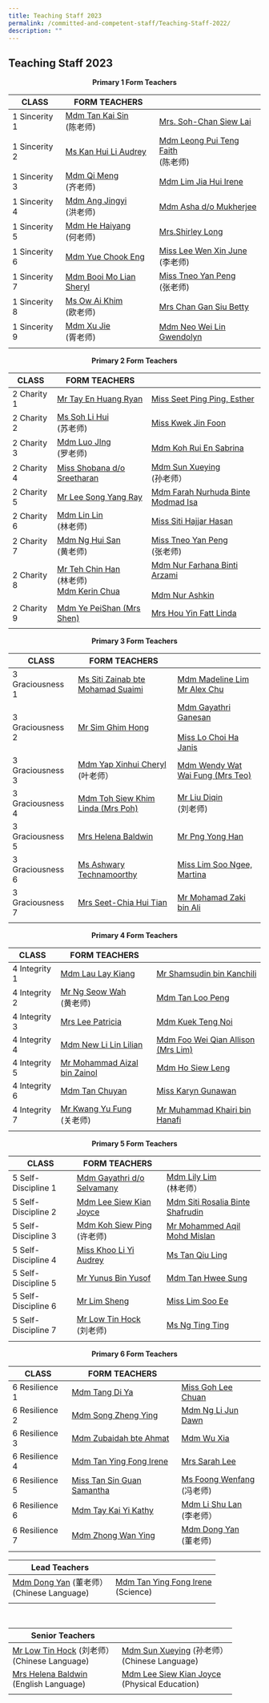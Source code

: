 ```yaml
---
title: Teaching Staff 2023
permalink: /committed-and-competent-staff/Teaching-Staff-2022/
description: ""
---
```


## Teaching Staff 2023

**<center>Primary 1 Form Teachers</center>**

| CLASS  | FORM TEACHERS ||
| -------- | -------- | -------- |
 | 1 Sincerity 1 | <a href="mailto:tan_kai_sin@moe.edu.sg">Mdm Tan Kai Sin </a><br>(陈老师)| <a href="mailto:soh-chan_siew_lai@moe.edu.sg">Mrs. Soh-Chan Siew Lai |
| 1 Sincerity 2 | <a href="mailto:kan_hui_li_audrey@moe.edu.sg"> Ms Kan Hui Li Audrey | <a href="mailto:faith_leong_pui_teng@moe.edu.sg">Mdm Leong Pui Teng Faith </a><br>(陈老师)|
| 1 Sincerity 3 | <a href="mailto:qi_meng@moe.edu.sg">Mdm Qi Meng </a><br>(齐老师)| <a href="mailto:lim_jia_hui@moe.edu.sg">Mdm Lim Jia Hui Irene |
| 1 Sincerity 4 | <a href="mailto:ang_jingyi@moe.edu.sg">Mdm Ang Jingyi </a><br>(洪老师)| <a href="mailto:asha_mukherjee_dula@moe.edu.sg">Mdm Asha d/o Mukherjee |
| 1 Sincerity 5 | <a href="mailto:he_haiyang@moe.edu.sg">Mdm He Haiyang </a><br>(何老师)| <a href="mailto:shirley_loo_bee_leng@moe.edu.sg">Mrs.Shirley Long|
| 1 Sincerity 6 | <a href="mailto:yue_chook_eng@moe.edu.sg">Mdm Yue Chook Eng | <a href="mailto:lee_wen_xin_june@moe.edu.sg">Miss Lee Wen Xin June </a><br>(李老师)|
| 1 Sincerity 7 | <a href="mailto:booi_mo_lian@moe.edu.sg">Mdm Booi Mo Lian Sheryl | <a href="mailto:tneo_yan_peng@moe.edu.sg">Miss Tneo Yan Peng </a><br>(张老师) |
| 1 Sincerity 8 | <a href="mailto:ow_ai_khim@moe.edu.sg">Ms Ow Ai Khim </a><br>(欧老师) | <a href="mailto:chan_gan_siu@moe.edu.sg">Mrs Chan Gan Siu Betty|
| 1 Sincerity 9 | <a href="mailto:xu_jie@moe.edu.sg">Mdm Xu Jie</a><br>(胥老师) | <a href="mailto: neo_wei_lin_gwendolyn@moe.edu.sg">Mdm Neo Wei Lin Gwendolyn|
|||


**<center>Primary 2 Form Teachers</center>**

| CLASS  | FORM TEACHERS ||
| -------- | -------- | -------- |
| 2 Charity 1 | <a href="mailto:ryan_tay_en_huang@moe.edu.sg">Mr Tay En Huang Ryan | <a href="mailto:seet_ping_ping_esther@moe.edu.sg">Miss Seet Ping Ping, Esther |
| 2 Charity 2 | <a href="mailto:soh_li_hui@moe.edu.sg"> Ms Soh Li Hui </a><br>(苏老师) | <a href="mailto:kwek_jin_foon@moe.edu.sg">Miss Kwek Jin Foon|
| 2 Charity 3 | <a href="mailto:lou_jing@moe.edu.sg">Mdm Luo JIng </a><br>(罗老师)| <a href="mailto:koh_rui_en_sabrina@moe.edu.sg">Mdm Koh Rui En Sabrina|
| 2 Charity 4 | <a href="mailto:shobana_sreetharan@moe.edu.sg">Miss Shobana d/o Sreetharan| <a href="mailto:sun_xueying@moe.edu.sg">Mdm Sun Xueying </a><br> (孙老师）|
| 2 Charity 5 | <a href="mailto:lee_song_yang@moe.edu.sg">Mr Lee Song Yang Ray | <a href="mailto:farah_nurhuda_mohmad_isa@moe.edu.sg">Mdm Farah Nurhuda Binte Modmad Isa|
| 2 Charity 6 | <a href="mailto:lin_lin@moe.edu.sg">Mdm Lin Lin </a><br>(林老师) | <a href="mailto:Siti_hajjar_hasan@moe.edu.sg">Miss Siti Hajjar Hasan|
| 2 Charity 7 | <a href="mailto:ng_hui_san@moe.edu.sg">Mdm Ng Hui San </a><br>(黄老师)| <a href="mailto:tneo_yan_peng@moe.edu.sg">Miss Tneo Yan Peng </a><br>(张老师) |
| 2 Charity 8 | <a href="mailto:teh_chin_han@moe.edu.sg">Mr Teh Chin Han </a><br>(林老师) <br> <a href="mailto:chua_sze_yi@moe.edu.sg"> Mdm Kerin Chua | <a href="mailto:nur_farhana_arzami@moe.edu.sg">Mdm Nur Farhana Binti Arzami </a><br><br> <a href="mailto:nur_ashkin@moe.edu.sg">Mdm Nur Ashkin|
| 2 Charity 9 | <a href="mailto:ye_peishan@moe.edu.sg">Mdm Ye PeiShan (Mrs Shen) | <a href="mailto: hou_yin_fatt@moe.edu.sg">Mrs Hou Yin Fatt Linda|
|||
	

**<center>Primary 3 Form Teachers</center>**

| CLASS  | FORM TEACHERS ||
| -------- | -------- | -------- |
| 3 Graciousness 1 | <a href="mailto:siti_zainab_mohamed_suaimi@moe.edu.sg">Ms Siti Zainab bte Mohamad Suaimi | <a href="mailto:madeline_lim_jia_min@moe.edu.sg">Mdm Madeline Lim </a><br> <a href="mailto:chu_yunfeng_alex@moe.edu.sg">Mr Alex Chu  |
| 3 Graciousness 2 | <a href="mailto:sim_ghim_hong@moe.edu.sg"> Mr Sim Ghim Hong| <a href="mailto:gayathri_ganesan@moe.edu.sg@moe.edu.sg">Mdm Gayathri Ganesan </a><br><br><a href="mailto:lo_choi_ha_janis@moe.edu.sg">Miss Lo Choi Ha Janis|
| 3 Graciousness 3 | <a href="mailto:cheryl_yap_xinhui@moe.edu.sg">Mdm Yap Xinhui Cheryl </a><br>(叶老师）| <a href="mailto:wat_wai_fung@moe.edu.sg">Mdm Wendy Wat Wai Fung (Mrs Teo) |
| 3 Graciousness 4 | <a href="mailto:toh_siew_khim@moe.edu.sg">Mdm Toh Siew Khim Linda (Mrs Poh) | <a href="mailto:liu_diqin@moe.edu.sg">Mr Liu Diqin </a><br>(刘老师) |
| 3 Graciousness 5 | <a href="mailto:helena_baldwin@moe.edu.sg">Mrs Helena Baldwin| <a href="mailto:png_yong_han@moe.edu.sg">Mr Png Yong Han|
| 3 Graciousness 6 | <a href="mailto:ashwary_technamoorthy@moe.edu.sg">Ms Ashwary Technamoorthy| <a href="mailto:lim_soo_ngee_martina@moe.edu.sg">Miss Lim Soo Ngee, Martina |
| 3 Graciousness 7 | <a href="mailto:chia_hui_tian@moe.edu.sg">Mrs Seet-Chia Hui Tian | <a href="mailto:mohamad_zaki_ali@moe.edu.sg">Mr Mohamad Zaki bin Ali |
|||


**<center>Primary 4 Form Teachers</center>**

| CLASS  | FORM TEACHERS ||
| -------- | -------- | -------- |
| 4 Integrity 1 | <a href="mailto:lau_lay_kiang@moe.edu.sg">Mdm Lau Lay Kiang| <a href="mailto:@moe.edu.sg">Mr Shamsudin bin Kanchili |
| 4 Integrity 2 | <a href="mailto:ng_swoe_wah@moe.edu.sg"> Mr Ng Seow Wah </a><br>(黄老师)| <a href="mailto:tan_loo_peng@moe.edu.sg">Mdm Tan Loo Peng|
| 4 Integrity 3 | <a href="mailto:lee_patricia@moe.edu.sg">Mrs Lee Patricia| <a href="mailto:kuek_teng_noi@moe.edu.sg">Mdm Kuek Teng Noi |
| 4 Integrity 4 | <a href="mailto:new_lilin_lilian@moe.edu.sg">Mdm New Li Lin Lilian| <a href="mailto:allison_foo_wei_qian@moe.edu.sg">Mdm Foo Wei Qian Allison (Mrs Lim) |
| 4 Integrity 5 | <a href="mailto:he_haiyang@moe.edu.sg">Mr Mohammad Aizal bin Zainol| <a href="mailto:ho_siew_leng_2@moe.edu.sg">Mdm Ho Siew Leng|
| 4 Integrity 6 | <a href="mailto:tan_chuyan@moe.edu.sg">Mdm Tan Chuyan| <a href="mailto:karyn_gunawan@moe.edu.sg">Miss Karyn Gunawan|
| 4 Integrity 7 | <a href="mailto:kwang_yu_fung@moe.edu.sg">Mr Kwang Yu Fung </a><br>(关老师)| <a href="mailto:muhammad_khairi_hanafi@moe.edu.sg">Mr Muhammad Khairi bin Hanafi |
|||

**<center>Primary 5 Form Teachers</center>**

| CLASS  | FORM TEACHERS ||
| -------- | -------- | -------- |
| 5 Self-Discipline 1 | <a href="mailto:gayathri_selvamany@moe.edu.sg">Mdm Gayathri d/o Selvamany| <a href="mailto:@moe.edu.sg">Mdm Lily Lim </a><br> (林老师） |
| 5 Self-Discipline 2 | <a href="mailto:lee_siew_kian_joyce@moe.edu.sg"> Mdm Lee Siew Kian Joyce| <a href="mailto:siti_rosalia_shafrudin@moe.edu.sg">Mdm Siti Rosalia Binte Shafrudin|
| 5 Self-Discipline 3 | <a href="mailto:koh_siew_ping@moe.edu.sg">Mdm Koh Siew Ping </a><br>(许老师)| <a href="mailto:mohammed_aqil_mohd_mislan@moe.edu.sg">Mr Mohammed Aqil Mohd Mislan |
| 5 Self-Discipline 4 | <a href="mailto:khoo_li_yi_audrey@moe.edu.sg">	Miss Khoo Li Yi Audrey| <a href="mailto:tan_qiu_ling@moe.edu.sg">Ms Tan Qiu Ling|
| 5 Self-Discipline 5 | <a href="mailto:yunus_b_yusif@moe.edu.sg">Mr Yunus Bin Yusof| <a href="mailto:tan_hwee_sung@moe.edu.sg">Mdm Tan Hwee Sung|
| 5 Self-Discipline 6 | <a href="mailto:lim_sheng@moe.edu.sg">Mr Lim Sheng| <a href="mailto:lim_soo_ee@moe.edu.sg">Miss Lim Soo Ee|
| 5 Self-Discipline 7 | <a href="mailto:low_tin_hock@moe.edu.sg"> Mr Low Tin Hock </a><br>(刘老师)| <a href="mailto:ng_ting_ting_2@moe.edu.sg">Ms Ng Ting Ting|
|||


**<center>Primary 6 Form Teachers</center>**
	
| CLASS  | FORM TEACHERS ||
| -------- | -------- | -------- |
| 6 Resilience 1 | <a href="mailto:tang_di_ya@moe.edu.sg">Mdm Tang Di Ya| <a href="mailto:goh_lee_chuan@moe.edu.sg">Miss Goh Lee Chuan |
| 6 Resilience 2 | <a href="mailto:song_zheng_ying@moe.edu.sg"> Mdm Song Zheng Ying| <a href="mailto:dawn_ng_li_jun@moe.edu.sg">Mdm Ng Li Jun Dawn|
| 6 Resilience 3 | <a href="mailto:zubaidah_ahmat@moe.edu.sg">Mdm Zubaidah bte Ahmat| <a href="mailto:wu_xia@moe.edu.sg">Mdm Wu Xia |
| 6 Resilience 4 | <a href="mailto:tan_ying_fong@moe.edu.sg">Mdm Tan Ying Fong Irene| <a href="mailto:sarah_koh_hui_khoon@moe.edu.sg">Mrs Sarah Lee|
| 6 Resilience 5 | <a href="mailto:samantha_s_tan@moe.edu.sg">Miss Tan Sin Guan Samantha| <a href="mailto:foong_wenfang@moe.edu.sg">Ms Foong Wenfang </a><br>(冯老师)|
| 6 Resilience 6 | <a href="mailto:tay_kai_yi_kathy@moe.edu.sg">Mdm Tay Kai Yi Kathy| <a href="mailto:li_shu_lan@moe.edu.sg">Mdm Li Shu Lan </a><br>(李老师）|
| 6 Resilience 7 | <a href="mailto:zhong_wan_ying@moe.edu.sg">Mdm Zhong Wan Ying | <a href="mailto:dong_yan@moe.edu.sg">Mdm Dong Yan </a><br>(董老师) |
|||

	
|  **Lead Teachers**|  | 
| -------- | -------- | 
| <a href="mailto:dong_yan@moe.edu.sg">Mdm Dong Yan</a>  (董老师）<br>(Chinese Language) | <a href="mailto:tan_ying_fong@moe.edu.sg">Mdm Tan Ying Fong Irene</a> <br>(Science) |
|||


<br>

|  **Senior Teachers**|  | 
| -------- | -------- | 
| <a href="mailto:low_tin_hock@moe.edu.sg">Mr Low Tin Hock</a> (刘老师）<br>(Chinese Language) | <a href="mailto:sun_xueying@moe.edu.sg">Mdm Sun Xueying</a>  (孙老师）<br>(Chinese Language) |
|<a href="mailto:helena_baldwin@moe.edu.sg">Mrs Helena Baldwin</a> <br>(English Language)|<a href="mailto:lee_siew_kian_joyce@moe.edu.sg">Mdm Lee Siew Kian Joyce</a><br>(Physical Education)|
|||